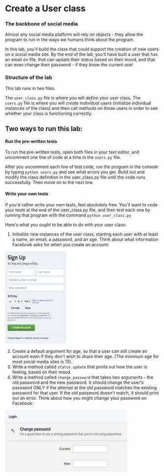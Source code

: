 # Create a User class

### The backbone of social media

Almost any social media platform will rely on objects - they allow the program to run in the ways we humans think about the program. 

In this lab, you'll build the class that could support the creation of new users on a social media site. By the end of the lab, you'll have built a user that has an email on file, that can update their status based on their mood, and that can even change their password - if they know the current one!

### Structure of the lab

This lab runs in two files.

The `user_class.py` file is where you will *define* your user class. The `users.py` file is where you will *create individual users* (initialize individual instances of the class) and then call methods on those users in order to see whether your class is functioning correctly.

## Two ways to run this lab:

#### Run the pre-written tests

To run the pre-written tests, open both files in your text editor, and uncomment one line of code at a time in the `users.py` file.

After you uncomment each line of test code, run the program in the console by typing `python users.py` and see what errors you get. Build out and modify the class definition in the user_class.py file until the code runs successfully. Then move on to the next line.

#### Write your own tests

If you'd rather write your own tests, feel absolutely free. You'll want to code your tests at the end of the user_class.py file, and then test each one by running that program with the command `python user_class.py`

Here's what you ought to be able to do with your user class:

1. Initialize new instances of the user class, starting each user with at least a name, an email, a password, and an age. Think about what information Facebook asks for when you create an account:

<img src="images/signup.png" width="200" height="300"/>

2. Create a default argument for age, so that a user can still create an account even if they don't wish to share their age. (The minimum age for most social media sites is 13).
3. Write a method called `status_update` that prints out how the user is feeling, based on their mood.
4. Write a method called `change_password` that takes two arguments - the old password and the new password. It should change the user's password ONLY if the attempt at the old password matches the existing password for that user. If the old password doesn't match, it should print out an error. Think about how you might change your password on Facebook:

<img src="images/changepassword.png" width="400" height="200"/>
